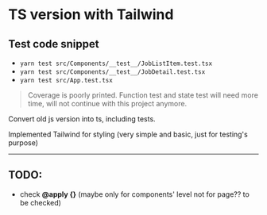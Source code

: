 # TS version with Tailwind

## Test code snippet
- `yarn test src/Components/__test__/JobListItem.test.tsx`
- `yarn test src/Components/__test__/JobDetail.test.tsx`
- `yarn test src/App.test.tsx`

> Coverage is poorly printed. Function test and state test will need more time, will not continue with this project anymore.

Convert old js version into ts, including tests.

Implemented Tailwind for styling (very simple and basic, just for testing's purpose)

---
## TODO:

- check **@apply {}** (maybe only for components' level not for page?? to be checked)